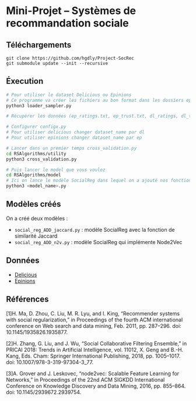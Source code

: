 # Mini-Projet – Systèmes de recommandation sociale

## Téléchargements

```git
git clone https://github.com/hgdly/Project-SocRec
git submodule update --init --recursive
```

## Éxecution

```bash
# Pour utiliser le dataset Delicious ou Epinions
# Ce programme va créer les fichiers au bon format dans les dossiers epinions et delicious
python3 loader_sampler.py

# Récupérer les données (ep_ratings.txt, ep_trust.txt, dl_ratings, dl_trust.txt) et les placer dans le dossier data de RSAlgorithms

# Configurer configx.py
# Pour utiliser delicious changer dataset_name par dl
# Pour utiliser epinions changer dataset_name par ep

# Lancer dans un premier temps cross_validation.py
cd RSAlgorithms/utility
python3 cross_validation.py

# Puis lancer le model que vous voulez
cd RSAlgorithms/model
# Ici on lance le modèle SocialReg dans lequel on a ajouté nos fonctions de similarité
python3 <model_name>.py
```

## Modèles créés

On a créé deux modèles :

- `social_reg_ADD_jaccard.py` : modèle SocialReg avec la fonction de similarité Jaccard
- `social_reg_ADD_n2v.py` : modèle SocialReg qui implémente Node2Vec

## Données

- [Delicious](https://grouplens.org/datasets/hetrec-2011/)
- [Epinions](https://www.cse.msu.edu/~tangjili/datasetcode/truststudy.htm)

## Références

[1]H. Ma, D. Zhou, C. Liu, M. R. Lyu, and I. King, “Recommender systems with social regularization,” in Proceedings of the fourth ACM international conference on Web search and data mining, Feb. 2011, pp. 287–296. doi: 10.1145/1935826.1935877.

[2]H. Zhang, G. Liu, and J. Wu, “Social Collaborative Filtering Ensemble,” in PRICAI 2018: Trends in Artificial Intelligence, vol. 11012, X. Geng and B.-H. Kang, Eds. Cham: Springer International Publishing, 2018, pp. 1005–1017. doi: 10.1007/978-3-319-97304-3_77.

[3]A. Grover and J. Leskovec, “node2vec: Scalable Feature Learning for Networks,” in Proceedings of the 22nd ACM SIGKDD International Conference on Knowledge Discovery and Data Mining, 2016, pp. 855–864. doi: 10.1145/2939672.2939754.